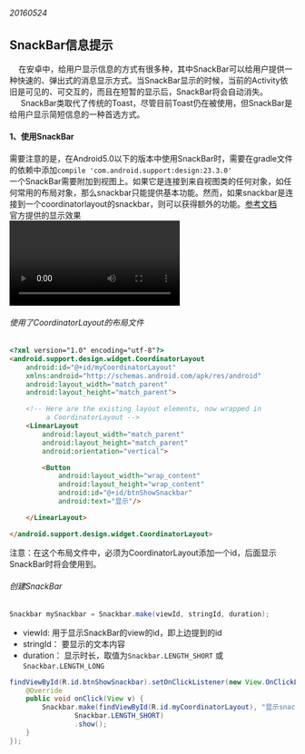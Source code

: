 ###### 20160524   

## SnackBar信息提示    
&nbsp;&nbsp;&nbsp;&nbsp;在安卓中，给用户显示信息的方式有很多种，其中SnackBar可以给用户提供一种快速的、弹出式的消息显示方式。当SnackBar显示的时候，当前的Activity依旧是可见的、可交互的，而且在短暂的显示后，SnackBar将会自动消失。  
&nbsp;&nbsp;&nbsp;&nbsp; SnackBar类取代了传统的Toast，尽管目前Toast仍在被使用，但SnackBar是给用户显示简短信息的一种首选方式。    

#### 1、使用SnackBar    
需要注意的是，在Android5.0以下的版本中使用SnackBar时，需要在gradle文件的依赖中添加` compile 'com.android.support:design:23.3.0' `   
一个SnackBar需要附加到视图上。如果它是连接到来自视图类的任何对象，如任何常用的布局对象，那么snackbar只能提供基本功能。然而，如果snackbar是连接到一个coordinatorlayout的snackbar，则可以获得额外的功能。<a href="https://developer.android.com/training/snackbar/showing.html" title="">参考文档</a>    
官方提供的显示效果     
![](https://developer.android.com/images/training/snackbar/snackbar_button_move.mp4)   

###### 使用了CoordinatorLayout的布局文件    
```html   
<?xml version="1.0" encoding="utf-8"?>
<android.support.design.widget.CoordinatorLayout
    android:id="@+id/myCoordinatorLayout"
    xmlns:android="http://schemas.android.com/apk/res/android"
    android:layout_width="match_parent"
    android:layout_height="match_parent">

    <!-- Here are the existing layout elements, now wrapped in
         a CoordinatorLayout -->
    <LinearLayout
        android:layout_width="match_parent"
        android:layout_height="match_parent"
        android:orientation="vertical">

        <Button
            android:layout_width="wrap_content"
            android:layout_height="wrap_content"
            android:id="@+id/btnShowSnackbar"
            android:text="显示"/>

    </LinearLayout>

</android.support.design.widget.CoordinatorLayout>
```   
注意：在这个布局文件中，必须为CoordinatorLayout添加一个id，后面显示SnackBar时将会使用到。    

###### 创建SnackBar    
```java   
Snackbar mySnackbar = Snackbar.make(viewId, stringId, duration);   
```  
* viewId: 用于显示SnackBar的view的id，即上边提到的id    
* stringId： 要显示的文本内容     
* duration： 显示时长，取值为` Snackbar.LENGTH_SHORT ` 或 ` Snackbar.LENGTH_LONG `    

```java   
findViewById(R.id.btnShowSnackbar).setOnClickListener(new View.OnClickListener() {
    @Override
    public void onClick(View v) {
        Snackbar.make(findViewById(R.id.myCoordinatorLayout), "显示snackbar",
                Snackbar.LENGTH_SHORT)
                .show();
    }
});   
```   



